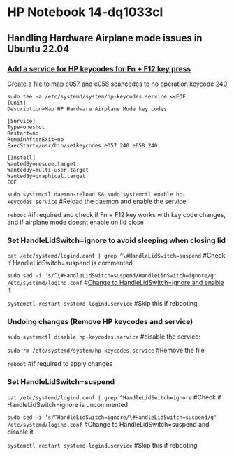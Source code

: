 # HP Notebook 14-dq1033cl
## Handling Hardware Airplane mode issues in Ubuntu 22.04 

### [Add a service for HP keycodes for Fn + F12 key press](https://askubuntu.com/questions/965595/why-does-airplane-mode-keep-toggling-on-my-hp-laptop-in-ubuntu-18-04)

Create a file to map e057 and e058 scancodes to no operation keycode 240

```
sudo tee -a /etc/systemd/system/hp-keycodes.service <<EOF
[Unit]
Description=Map HP Hardware Airplane Mode key codes

[Service]
Type=oneshot
Restart=no
RemainAfterExit=no
ExecStart=/usr/bin/setkeycodes e057 240 e058 240

[Install]
WantedBy=rescue.target
WantedBy=multi-user.target
WantedBy=graphical.target
EOF
```

`sudo systemctl daemon-reload && sudo systemctl enable hp-keycodes.service` #Reload the daemon and enable the service

`reboot` #if required and check if Fn + F12 key works with key code changes, and if airplane mode doesnt enable on lid close

### Set HandleLidSwitch=ignore to avoid sleeping when closing lid

`cat /etc/systemd/logind.conf | grep ^\#HandleLidSwitch=suspend` #Check if HandleLidSwitch=suspend is commented

`sudo sed -i 's/^\#HandleLidSwitch=suspend/HandleLidSwitch=ignore/g' /etc/systemd/logind.conf` #[Change to HandleLidSwitch=ignore and enable it](https://tipsonubuntu.com/2018/04/28/change-lid-close-action-ubuntu-18-04-lts/)

`systemctl restart systemd-logind.service` #Skip this if rebooting


### Undoing changes (Remove HP keycodes and service)

`sudo systemctl disable hp-keycodes.service` #disable the service:

`sudo rm /etc/systemd/system/hp-keycodes.service` #Remove the file

`reboot` #if required to apply changes

### Set HandleLidSwitch=suspend

`cat /etc/systemd/logind.conf | grep ^HandleLidSwitch=ignore` #Check if HandleLidSwitch=ignore is uncommented

`sudo sed -i 's/^HandleLidSwitch=ignore/\#HandleLidSwitch=suspend/g' /etc/systemd/logind.conf` #Change to HandleLidSwitch=suspend and disable it

`systemctl restart systemd-logind.service` #Skip this if rebooting
